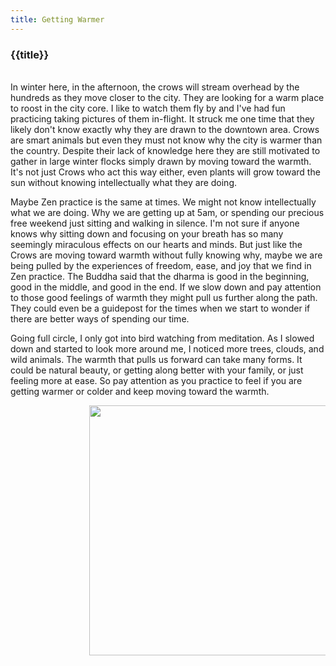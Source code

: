 ```yaml
---
title: Getting Warmer
---
```

<h3>{{title}}</h3>

<br/>
In winter here, in the afternoon, the crows will stream overhead by the hundreds as they move closer to the city. They are looking for a warm place to roost in the city core. I like to watch them fly by and I've had fun practicing taking pictures of them in-flight. It struck me one time that they likely don't know exactly why they are drawn to the downtown area. Crows are smart animals but even they must not know why the city is warmer than the country. Despite their lack of knowledge here they are still motivated to gather in large winter flocks simply drawn by moving toward the warmth. It's not just Crows who act this way either, even plants will grow toward the sun without knowing intellectually what they are doing.

Maybe Zen practice is the same at times. We might not know intellectually what we are doing. Why we are getting up at 5am, or spending our precious free weekend just sitting and walking in silence. I'm not sure if anyone knows why sitting down and focusing on your breath has so many seemingly miraculous effects on our hearts and minds. But just like the Crows are moving toward warmth without fully knowing why, maybe we are being pulled by the experiences of freedom, ease, and joy that we find in Zen practice. The Buddha said that the dharma is good in the beginning, good in the middle, and good in the end. If we slow down and pay attention to those good feelings of warmth they might pull us further along the path. They could even be a guidepost for the times when we start to wonder if there are better ways of spending our time.

Going full circle, I only got into bird watching from meditation. As I slowed down and started to look more around me, I noticed more trees, clouds, and wild animals. The warmth that pulls us forward can take many forms. It could be natural beauty, or getting along better with your family, or just feeling more at ease. So pay attention as you practice to feel if you are getting warmer or colder and keep moving toward the warmth.

<div style="padding-left:25%;">
    <img src="/assets/img/crows.jpg" height="400px;" />
</div>